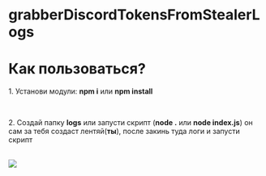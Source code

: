 # grabberDiscordTokensFromStealerLogs
<h1>Как пользоваться?</h1>
<p>1. Установи модули: <b>npm i</b> или <b>npm install</b></p><br/>
<p>2. Создай папку <b>logs</b> или запусти скрипт (<b>node .</b> или <b>node index.js</b>) он сам за тебя создаст лентяй(<b>ты</b>), после закинь туда логи и запусти скрипт</p><br/>
<img src="https://i.imgur.com/PQ5NYDJ.gif" />
